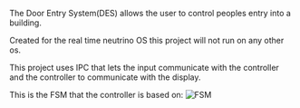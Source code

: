 The Door Entry System(DES) allows the user to control peoples entry into a building.

Created for the real time neutrino OS this project will not run on any other os.

This project uses IPC that lets the input communicate with the controller and the controller to communicate with the display.

This is the FSM that the controller is based on:
![FSM](https://user-images.githubusercontent.com/90328605/160008463-6fabaf00-a7d3-422d-a8ce-1b20d12a0b3a.png)

